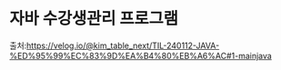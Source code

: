 # 자바 수강생관리 프로그램 
출처:https://velog.io/@kim_table_next/TIL-240112-JAVA-%ED%95%99%EC%83%9D%EA%B4%80%EB%A6%AC#1-mainjava
